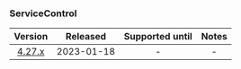 ### ServiceControl

| Version   | Released       | Supported until   | Notes                             |
|:---------:|:--------------:|:-----------------:|:---------------------------------:|
| [4.27.x](https://www.nuget.org/packages/Particular.PlatformSample.ServiceControl/4.27.7) | 2023-01-18     | -                 | -                                 |


